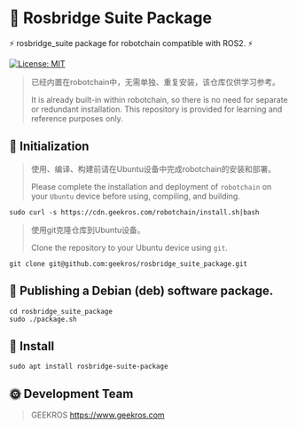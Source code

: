 # 🤖 Rosbridge Suite Package

⚡ rosbridge_suite package for robotchain compatible with ROS2. ⚡

[![License: MIT](https://img.shields.io/badge/License-MIT-yellow.svg)](https://opensource.org/licenses/MIT)

> 已经内置在robotchain中，无需单独、重复安装，该仓库仅供学习参考。
>
> It is already built-in within robotchain, so there is no need for separate or redundant installation. This repository is provided for learning and reference purposes only.

## 📖 Initialization

> 使用、编译、构建前请在Ubuntu设备中完成robotchain的安装和部署。
> 
> Please complete the installation and deployment of `robotchain` on your `Ubuntu` device before using, compiling, and building.

```shell
sudo curl -s https://cdn.geekros.com/robotchain/install.sh|bash
```

> 使用git克隆仓库到Ubuntu设备。
> 
> Clone the repository to your Ubuntu device using `git`.

```shell
git clone git@github.com:geekros/rosbridge_suite_package.git
```

## 📖 Publishing a Debian (deb) software package.

```shell
cd rosbridge_suite_package
sudo ./package.sh
```

## 📖 Install

```shell
sudo apt install rosbridge-suite-package
```

## 🌞 Development Team

> GEEKROS
> https://www.geekros.com